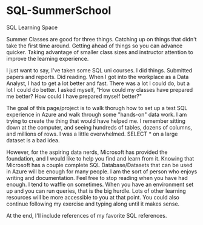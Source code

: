 # SQL-SummerSchool
SQL Learning Space

Summer Classes are good for three things. 
Catching up on things that didn't take the first time around.
Getting ahead of things so you can advance quicker.
Taking advantage of smaller class sizes and instructor attention to improve the learning experience.

I just want to say, I've taken some SQL uni courses. I did things. Submitted papers and reports. Did reading. When I got into the workplace as a Data Analyst, I had to get a lot better and fast. There was a lot I could do, but a lot I could do better. I asked myself, "How could my classes have prepared me better? How could I have prepared myself better?"

The goal of this page/project is to walk thorugh how to set up a test SQL experience in Azure and walk through some "hands-on" data work. I am trying to create the thing that would have helped me. I remember sitting down at the computer, and seeing hundreds of tables, dozens of columns, and millions of rows. I was a little overwhelmed. SELECT * on a large dataset is a bad idea.

However, for the aspiring data nerds, Microsoft has provided the foundation, and I would like to help you find and learn from it. Knowing that Microsoft has a couple complete SQL Database/Datasets that can be used in Azure will be enough for many people. I am the sort of person who enjoys writing and documentation. Feel free to stop reading when you have had enough. I tend to waffle on sometimes. When you have an environment set up and you can run queries, that is the big hurdle. Lots of other learning resources will be more accessible to you at that point. You could also continue following my exercise and typing along until it makes sense.

At the end, I'll include references of my favorite SQL references.
